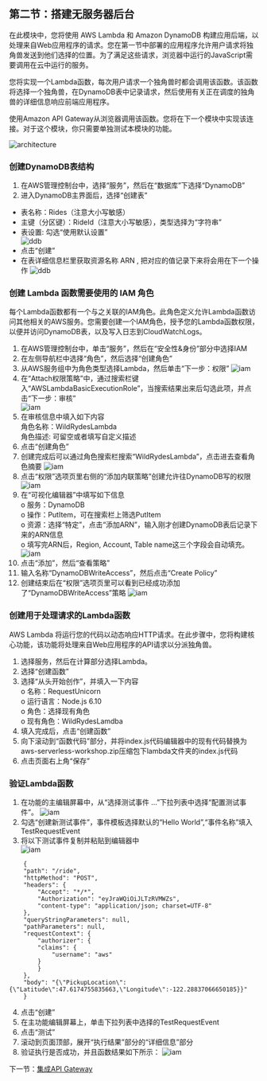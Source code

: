 ## 第二节：搭建无服务器后台
在此模块中，您将使用 AWS Lambda 和 Amazon DynamoDB 构建应用后端，以处理来自Web应用程序的请求。您在第一节中部署的应用程序允许用户请求将独角兽发送到他们选择的位置。为了满足这些请求，浏览器中运行的JavaScript需要调用在云中运行的服务。  
  
您将实现一个Lambda函数，每次用户请求一个独角兽时都会调用该函数。该函数将选择一个独角兽，在DynamoDB表中记录请求，然后使用有关正在调度的独角兽的详细信息响应前端应用程序。  
  
使用Amazon API Gateway从浏览器调用该函数。您将在下一个模块中实现该连接。对于这个模块，你只需要单独测试本模块的功能。  

![architecture](./img/PictureB1.png)

### 创建DynamoDB表结构
1. 在AWS管理控制台中，选择“服务”，然后在“数据库”下选择“DynamoDB”
2. 进入DynamoDB主界面后，选择“创建表”
* 表名称：Rides（注意大小写敏感）
* 主键（分区键）：RideId（注意大小写敏感），类型选择为“字符串”
* 表设置: 勾选“使用默认设置”  
![ddb](./img/PictureB2.png)  
* 点击“创建”
* 在表详细信息栏里获取资源名称 ARN , 把对应的值记录下来将会用在下一个操作
![ddb](./img/PictureBp1.png)


### 创建 Lambda 函数需要使用的 IAM 角色
每个Lambda函数都有一个与之关联的IAM角色。此角色定义允许Lambda函数访问其他相关的AWS服务。您需要创建一个IAM角色，授予您的Lambda函数权限，以便并访问DynamoDB表，以及写入日志到CloudWatchLogs。  
1. 在AWS管理控制台中，单击“服务”，然后在“安全性&身份”部分中选择IAM
2. 在左侧导航栏中选择“角色”，然后选择“创建角色”
3. 从AWS服务组中为角色类型选择Lambda，然后单击“下一步：权限”
![iam](./img/PictureB3.png)
4. 在“Attach权限策略”中，通过搜索栏键入“AWSLambdaBasicExecutionRole”，当搜索结果出来后勾选此项，并点击“下一步：审核”  
![iam](./img/PictureB4.png)
5. 在审核信息中填入如下内容  
角色名称：WildRydesLambda  
角色描述: 可留空或者填写自定义描述  
6. 点击“创建角色”
7. 创建完成后可以通过角色搜索栏搜索“WildRydesLambda”，点击进去查看角色摘要
   ![iam](./img/PictureB5.png) 
8. 点击“权限”选项页里右侧的“添加内联策略”创建允许往DynamoDB写的权限
   ![iam](./img/PictureB6.png) 
9. 在“可视化编辑器”中填写如下信息  
o	服务：DynamoDB  
o	操作：PutItem，可在搜索栏上筛选PutItem  
o	资源：选择“特定”，点击“添加ARN”，输入刚才创建DynamoDB表后记录下来的ARN信息  
o	填写完ARN后，Region, Account, Table name这三个字段会自动填充。    
![iam](./img/PictureB7.png) 
10. 点击“添加”，然后“查看策略”
11. 输入名称“DynamoDBWriteAccess”，然后点击“Create Policy”
12. 创建结束后在“权限”选项页里可以看到已经成功添加了“DynamoDBWriteAccess”策略
    ![iam](./img/PictureB8.png) 

### 创建用于处理请求的Lambda函数

AWS Lambda 将运行您的代码以动态响应HTTP请求。在此步骤中，您将构建核心功能，该功能将处理来自Web应用程序的API请求以分派独角兽。

1. 选择服务，然后在计算部分选择Lambda。
2. 选择“创建函数”
3. 选择“从头开始创作”，并填入一下内容  
o	名称：RequestUnicorn  
o	运行语言：Node.js 6.10  
o	角色：选择现有角色  
o	现有角色：WildRydesLamdba  
4. 填入完成后，点击“创建函数”
5. 向下滚动到“函数代码”部分，并将index.js代码编辑器中的现有代码替换为aws-serverless-workshop.zip压缩包下lambda文件夹的index.js代码
6. 点击页面右上角“保存”

### 验证Lambda函数
1. 在功能的主编辑屏幕中，从“选择测试事件 ...”下拉列表中选择“配置测试事件”。
![iam](./img/PictureB9.png) 
2. 勾选“创建新测试事件”，事件模板选择默认的“Hello World”,“事件名称”填入 TestRequestEvent
3. 将以下测试事件复制并粘贴到编辑器中  
![iam](./img/PictureB10.png)
```
    {
    "path": "/ride",
    "httpMethod": "POST",
    "headers": {
        "Accept": "*/*",
        "Authorization": "eyJraWQiOiJLTzRVMWZs",
        "content-type": "application/json; charset=UTF-8"
    },
    "queryStringParameters": null,
    "pathParameters": null,
    "requestContext": {
        "authorizer": {
        "claims": {
            "username": "aws"
        }
        }
    },
    "body": "{\"PickupLocation\":{\"Latitude\":47.6174755835663,\"Longitude\":-122.28837066650185}}"
    }
```
4. 点击“创建”
5. 在主功能编辑屏幕上，单击下拉列表中选择的TestRequestEvent
6. 点击“测试”
7. 滚动到页面顶部，展开“执行结果”部分的“详细信息”部分
8. 验证执行是否成功，并且函数结果如下所示：
![iam](./img/PictureB11.png)
  
    

      
下一节：[集成API Gateway](./readme3.md)